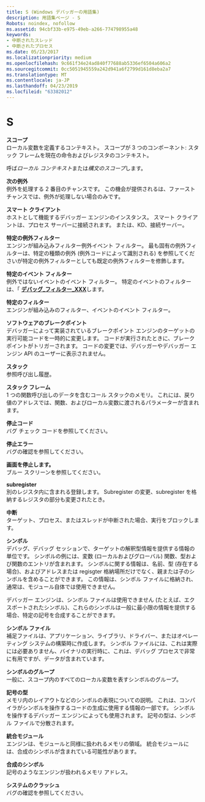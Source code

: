 ```yaml
---
title: S (Windows デバッガーの用語集)
description: 用語集ページ - S
Robots: noindex, nofollow
ms.assetid: 94cbf33b-e975-49eb-a266-774798955a48
keywords:
- 中断されたスレッド
- 中断されたプロセス
ms.date: 05/23/2017
ms.localizationpriority: medium
ms.openlocfilehash: 9c661f34e24ad840f77688ab5336ef6504a606a2
ms.sourcegitcommit: 0cc5051945559a242d941a6f2799d161d8eba2a7
ms.translationtype: MT
ms.contentlocale: ja-JP
ms.lasthandoff: 04/23/2019
ms.locfileid: "63382012"
---
```

# <a name="s"></a>S


<span id="scope"></span><span id="SCOPE"></span>**スコープ**  
ローカル変数を定義するコンテキスト。 スコープが 3 つのコンポーネント: スタック フレームを現在の命令およびレジスタのコンテキスト。

呼ば*ローカル コンテキスト*または*構文のスコープ*します。

<span id="second_chance_exception"></span><span id="SECOND_CHANCE_EXCEPTION"></span>**次の例外**  
例外を処理する 2 番目のチャンスです。 この機会が提供されるは、ファースト チャンスでは、例外が処理しない場合のみです。

<span id="smart_client"></span><span id="SMART_CLIENT"></span>**スマート クライアント**  
ホストとして機能するデバッガー エンジンのインスタンス。 スマート クライアントは、プロセス サーバーに接続されます。 または、KD、接続サーバー。

<span id="specific_exception_filter"></span><span id="SPECIFIC_EXCEPTION_FILTER"></span>**特定の例外フィルター**  
エンジンが組み込みフィルター例外イベント フィルター。 最も固有の例外フィルターは、特定の種類の例外 (例外コードによって識別される) を参照してくださいが特定の例外フィルターとしても既定の例外フィルターを修飾します。

<span id="specific_event_filter"></span><span id="SPECIFIC_EVENT_FILTER"></span>**特定のイベント フィルター**  
例外ではないイベントのイベント フィルター。 特定のイベントのフィルターは、「 [**デバッグ\_フィルター\_XXX**](https://msdn.microsoft.com/library/windows/hardware/ff541490)します。

<span id="specific_filter"></span><span id="SPECIFIC_FILTER"></span>**特定のフィルター**  
エンジンが組み込みのフィルター、イベントのイベント フィルター。

<span id="software_breakpoint"></span><span id="SOFTWARE_BREAKPOINT"></span>**ソフトウェアのブレークポイント**  
デバッガーによって実装されているブレークポイント エンジンのターゲットの実行可能コードを一時的に変更します。 コードが実行されたときに、ブレークポイントがトリガーされます。 コードの変更では、デバッガーやデバッガー エンジン API のユーザーに表示されません。

<span id="stack"></span><span id="STACK"></span>**スタック**  
参照呼び出し履歴。

<span id="stack_frame"></span><span id="STACK_FRAME"></span>**スタック フレーム**  
1 つの関数呼び出しのデータを含むコール スタックのメモリ。 これには、戻り値のアドレスでは、関数、およびローカル変数に渡されるパラメーターが含まれます。

<span id="stop_code"></span><span id="STOP_CODE"></span>**停止コード**  
バグ チェック コードを参照してください。

<span id="stop_error"></span><span id="STOP_ERROR"></span>**停止エラー**  
バグの確認を参照してください。

<span id="stop_screen"></span><span id="STOP_SCREEN"></span>**画面を停止します。**  
ブルー スクリーンを参照してください。

<span id="subregister"></span><span id="SUBREGISTER"></span>**subregister**  
別のレジスタ内に含まれる登録します。 Subregister の変更、subregister を格納するレジスタの部分も変更されたとき。

<span id="suspended"></span><span id="SUSPENDED"></span>**中断**  
ターゲット、プロセス、またはスレッドが中断された場合、実行をブロックします。

<span id="symbol"></span><span id="SYMBOL"></span>**シンボル**  
デバッグ、デバッグ セッションで、ターゲットの解釈型情報を提供する情報の単位です。 シンボルの例には、変数 (ローカルおよびグローバル) 関数、型および関数のエントリが含まれます。 シンボルに関する情報は、名前、型 (存在する場合)、およびアドレスまたは regisgter 格納場所だけでなく、親または子のシンボルを含めることができます。 この情報は、シンボル ファイルに格納され、通常は、モジュール自体では使用できません。

デバッガー エンジンは、シンボル ファイルは使用できません (たとえば、エクスポートされたシンボル)、これらのシンボルは一般に最小限の情報を提供する場合、特定の記号を合成することができます。

<span id="symbol_file"></span><span id="SYMBOL_FILE"></span>**シンボル ファイル**  
補足ファイルは、アプリケーション、ライブラリ、ドライバー、またはオペレーティング システムの構築時に作成します。 シンボル ファイルには、これは実際には必要ありません、バイナリの実行時に、これは、デバッグ プロセスで非常に有用ですが、データが含まれています。

<span id="symbol_group"></span><span id="SYMBOL_GROUP"></span>**シンボルのグループ**  
一般に、スコープ内のすべてのローカル変数を表すシンボルのグループ。

<span id="symbol_type"></span><span id="SYMBOL_TYPE"></span>**記号の型**  
メモリ内のレイアウトなどのシンボルの表現についての説明。 これは、コンパイラがシンボルを操作するコードの生成に使用する情報の一部です。 シンボルを操作するデバッガー エンジンによっても使用されます。 記号の型は、シンボル ファイルで分散されます。

<span id="synthetic_module"></span><span id="SYNTHETIC_MODULE"></span>**統合モジュール**  
エンジンは、モジュールと同様に扱われるメモリの領域。 統合モジュールには、合成のシンボルが含まれている可能性があります。

<span id="synthetic_symbol"></span><span id="SYNTHETIC_SYMBOL"></span>**合成のシンボル**  
記号のようなエンジンが扱われるメモリ アドレス。

<span id="system_crash"></span><span id="SYSTEM_CRASH"></span>**システムのクラッシュ**  
バグの確認を参照してください。

 

 





